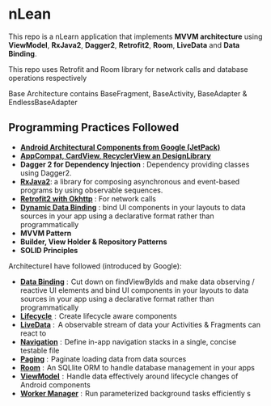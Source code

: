 # nLean

This repo is a nLearn application that implements **MVVM architecture** using **ViewModel**, **RxJava2**, **Dagger2**, **Retrofit2**, **Room**, **LiveData** and **Data Binding**.

This repo uses Retrofit and Room library for network calls and database operations respectively

Base Architecture contains BaseFragment, BaseActivity, BaseAdapter & EndlessBaseAdapter


## Programming Practices Followed
* **[Android Architectural Components from Google (JetPack)](https://developer.android.com/jetpack)**
* **[AppCompat, CardView, RecyclerView an DesignLibrary](http://developer.android.com/intl/es/tools/support-library/index.html)**
* **Dagger 2 for Dependency Injection** : Dependency providing classes using Dagger2.
* **[RxJava2](https://github.com/ReactiveX/RxJava)**: a library for composing asynchronous and event-based programs by using observable sequences.
* **[Retrofit2 with Okhttp](http://square.github.io/retrofit/)** : For network calls
* **[Dynamic Data Binding](https://developer.android.com/topic/libraries/data-binding/)** : bind UI components in your layouts to data sources in your app using a declarative format rather than programmatically
* **MVVM Pattern**
* **Builder, View Holder & Repository Patterns**
* **SOLID Principles**

Architecture I have followed (introduced by Google):
* **[Data Binding](https://developer.android.com/topic/libraries/data-binding/)** :  Cut down on findViewByIds and make data observing / reactive UI elements and bind UI components in your layouts to data sources in your app using a declarative format rather than programmatically
* **[Lifecycle ](https://developer.android.com/topic/libraries/architecture/lifecycle)** :  Create lifecycle aware components
* **[LiveData](https://developer.android.com/topic/libraries/architecture/livedata)** :   A observable stream of data your Activities & Fragments can react to
* **[Navigation](https://developer.android.com/topic/libraries/architecture/navigation/)** :  Define in-app navigation stacks in a single, concise testable file
* **[Paging](https://developer.android.com/topic/libraries/architecture/paging/)** :  Paginate loading data from data sources
* **[Room](https://developer.android.com/topic/libraries/architecture/room)** :  An SQLlite ORM to handle database management in your apps
* **[ViewModel ](https://developer.android.com/topic/libraries/architecture/viewmodel)** :  Handle data effectively around lifecycle changes of Android components
* **[Worker Manager](https://developer.android.com/topic/libraries/architecture/paging/)** :  Run parameterized background tasks efficiently
s
